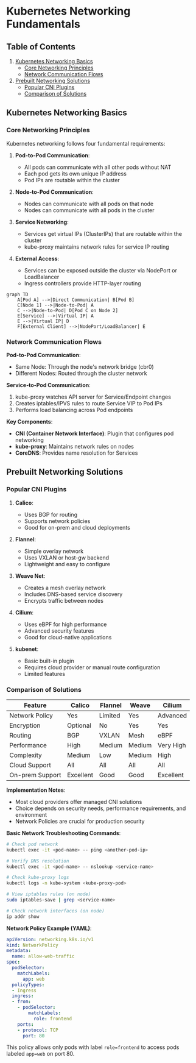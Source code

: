 # Kubernetes Networking Fundamentals

## Table of Contents
1. [Kubernetes Networking Basics](#kubernetes-networking-basics)
   - [Core Networking Principles](#core-networking-principles)
   - [Network Communication Flows](#network-communication-flows)
2. [Prebuilt Networking Solutions](#prebuilt-networking-solutions)
   - [Popular CNI Plugins](#popular-cni-plugins)
   - [Comparison of Solutions](#comparison-of-solutions)

## Kubernetes Networking Basics

### Core Networking Principles
Kubernetes networking follows four fundamental requirements:

1. **Pod-to-Pod Communication**:
   - All pods can communicate with all other pods without NAT
   - Each pod gets its own unique IP address
   - Pod IPs are routable within the cluster

2. **Node-to-Pod Communication**:
   - Nodes can communicate with all pods on that node
   - Nodes can communicate with all pods in the cluster

3. **Service Networking**:
   - Services get virtual IPs (ClusterIPs) that are routable within the cluster
   - kube-proxy maintains network rules for service IP routing

4. **External Access**:
   - Services can be exposed outside the cluster via NodePort or LoadBalancer
   - Ingress controllers provide HTTP-layer routing

```mermaid
graph TD
    A[Pod A] -->|Direct Communication| B[Pod B]
    C[Node 1] -->|Node-to-Pod| A
    C -->|Node-to-Pod| D[Pod C on Node 2]
    E[Service] -->|Virtual IP| A
    E -->|Virtual IP| D
    F[External Client] -->|NodePort/LoadBalancer| E
```

### Network Communication Flows

**Pod-to-Pod Communication**:
- Same Node: Through the node's network bridge (cbr0)
- Different Nodes: Routed through the cluster network

**Service-to-Pod Communication**:
1. kube-proxy watches API server for Service/Endpoint changes
2. Creates iptables/IPVS rules to route Service VIP to Pod IPs
3. Performs load balancing across Pod endpoints

**Key Components**:
- **CNI (Container Network Interface)**: Plugin that configures pod networking
- **kube-proxy**: Maintains network rules on nodes
- **CoreDNS**: Provides name resolution for Services

## Prebuilt Networking Solutions

### Popular CNI Plugins

1. **Calico**:
   - Uses BGP for routing
   - Supports network policies
   - Good for on-prem and cloud deployments

2. **Flannel**:
   - Simple overlay network
   - Uses VXLAN or host-gw backend
   - Lightweight and easy to configure

3. **Weave Net**:
   - Creates a mesh overlay network
   - Includes DNS-based service discovery
   - Encrypts traffic between nodes

4. **Cilium**:
   - Uses eBPF for high performance
   - Advanced security features
   - Good for cloud-native applications

5. **kubenet**:
   - Basic built-in plugin
   - Requires cloud provider or manual route configuration
   - Limited features

### Comparison of Solutions

| Feature | Calico | Flannel | Weave | Cilium |
|---------|--------|---------|-------|--------|
| Network Policy | Yes | Limited | Yes | Advanced |
| Encryption | Optional | No | Yes | Yes |
| Routing | BGP | VXLAN | Mesh | eBPF |
| Performance | High | Medium | Medium | Very High |
| Complexity | Medium | Low | Medium | High |
| Cloud Support | All | All | All | All |
| On-prem Support | Excellent | Good | Good | Excellent |

**Implementation Notes**:
- Most cloud providers offer managed CNI solutions
- Choice depends on security needs, performance requirements, and environment
- Network Policies are crucial for production security

**Basic Network Troubleshooting Commands**:
```bash
# Check pod network
kubectl exec -it <pod-name> -- ping <another-pod-ip>

# Verify DNS resolution
kubectl exec -it <pod-name> -- nslookup <service-name>

# Check kube-proxy logs
kubectl logs -n kube-system <kube-proxy-pod>

# View iptables rules (on node)
sudo iptables-save | grep <service-name>

# Check network interfaces (on node)
ip addr show
```

**Network Policy Example (YAML)**:
```yaml
apiVersion: networking.k8s.io/v1
kind: NetworkPolicy
metadata:
  name: allow-web-traffic
spec:
  podSelector:
    matchLabels:
      app: web
  policyTypes:
  - Ingress
  ingress:
  - from:
    - podSelector:
        matchLabels:
          role: frontend
    ports:
    - protocol: TCP
      port: 80
```

This policy allows only pods with label `role=frontend` to access pods labeled `app=web` on port 80.